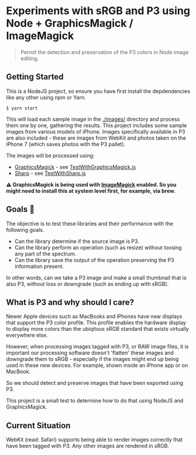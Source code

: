 # Experiments with sRGB and P3 using Node + GraphicsMagick / ImageMagick
> Permit the detection and preservation of the P3 colors in Node image editing.

## Getting Started

This is a NodeJS project, so ensure you have first install the depdendencies like any other using npm or Yarn.

```
$ yarn start
```

This will load each sample image in the [./images/](./images/) directory and process them one by one, gathering the results. This project includes some sample images from various models of iPhone.  Images specifically available in P3 are also included - these are images from WebKit and photos taken on the iPhone 7 (which saves photos with the P3 pallet).

The images will be processed using:

* [GraphicsMagick](https://github.com/aheckmann/gm) - see [TestWithGraphicsMagick.js](./src/GraphicsMagick/TestWithGraphicsMagick.js)
* [Sharp](https://github.com/lovell/sharp)  - see [TestWithSharp.js](./src/sharp/TestWithSharp.js)

**:warning: GraphicsMagick is being used with [ImageMagick](https://www.imagemagick.org/s) enabled. So you might need to install this at system level first, for example, via brew.**

## Goals :microscope:

The objective is to test these libraries and their performance with the following goals.

* Can the library determine if the source image is P3.
* Can the library perform an operation (such as resize) without loosing any part of the spectrum.
* Can the library save the output of the operation preserving the P3 information present.

In other words, can we take a P3 image and make a small thumbnail that is also P3, without loss or downgrade (such as ending up with sRGB).

## What is P3 and why should I care?

Newer Apple devices such as MacBooks and iPhones have new displays that support the P3 color profile. This profile
enables the hardware display to display more colors than the ubiqitous sRGB standard that exists virtually everywhere else.

However, when processing images tagged with P3, or RAW image files, it is important our processing software doesn't 'flatten' these
images and downgrade them to sRGB - especially if the images might end up being used in these new devices. For example, shown inside an iPhone app or on MacBook.

So we should detect and preserve images that have been exported using P3.

This project is a small test to determine how to do that using NodeJS and GraphicsMagick.

## Current Situation

WebKit (read: Safari) supports being able to render images correctly that have been tagged with P3. Any other images are rendered in sRGB.




